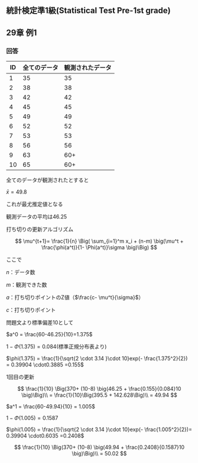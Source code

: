 ## 統計検定準1級(Statistical Test Pre-1st grade)
## 29章 例1
### 回答

| ID | 全てのデータ | 観測されたデータ |
| --- | --- | --- |
| 1 | 35 | 35 |
| 2 | 38 | 38 |
| 3 | 42 | 42 |
| 4 | 45 | 45 |
| 5 | 49 | 49 |
| 6 | 52 | 52 |
| 7 | 53 | 53 |
| 8 | 56 | 56 |
| 9 | 63 | 60+ |
| 10 | 65 | 60+ |

全てのデータが観測されたとすると

$\bar{x} = 49.8$

これが最尤推定値となる

観測データの平均は$46.25$

打ち切りの更新アルゴリズム

$$
\mu^{t+1}= \frac{1}{n} \Big( \sum_{i=1}^m x_i + (n-m) \big(\mu^t + \frac{\phi(a^t)}{1- \Phi(a^t)}\sigma \big)\Big)
$$

ここで

$n$：データ数

$m$：観測できた数

$a$：打ち切りポイントのZ値（$\frac{c- \mu^t}{\sigma}$）

$c$：打ち切りポイント

問題文より標準偏差10として

$a^0 = \frac{60-46.25}{10}=1.375$

$1-\Phi(1.375)= 0.084$(標準正規分布表より)

$\phi(1.375) = \frac{1}{\sqrt{2 \cdot 3.14 }\cdot 10}exp(- \frac{1.375^2}{2}) = 0.39904 \cdot0.3885   =0.155$

1回目の更新

$$
\frac{1}{10} \Big(370+ (10-8) \big(46.25 + \frac{0.155}{0.084}10 \big)\Big)\\
= \frac{1}{10}\Big(395.5 + 142.628\Big)\\
= 49.94
$$

 $a^1 = \frac{60-49.94}{10} = 1.005$

$1-\Phi(1.005)= 0.1587$

$\phi(1.005) = \frac{1}{\sqrt{2 \cdot 3.14 }\cdot 10}exp(- \frac{1.005^2}{2})= 0.39904 \cdot0.6035  =0.2408$

$$
\frac{1}{10} \Big(370+ (10-8) \big(49.94 + \frac{0.2408}{0.1587}10 \big)\Big)\\
= 50.02
$$